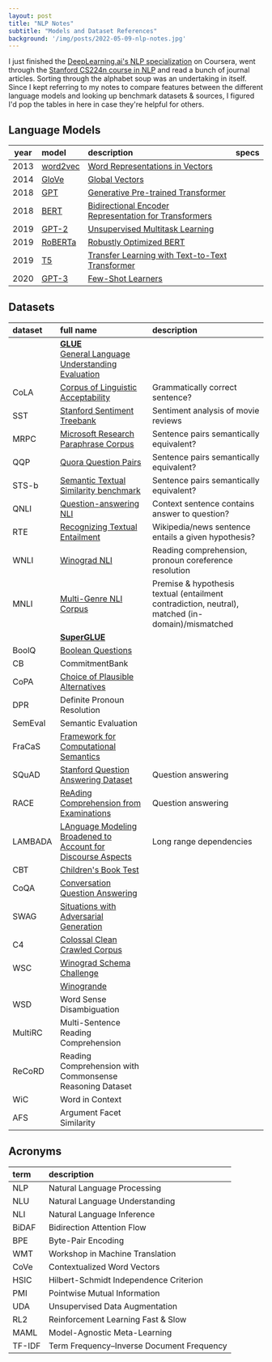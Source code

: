```yaml
---
layout: post
title: "NLP Notes"
subtitle: "Models and Dataset References"
background: '/img/posts/2022-05-09-nlp-notes.jpg'
---
```

I just finished the [DeepLearning.ai's NLP specialization](https://www.coursera.org/specializations/natural-language-processing) on Coursera, went through the [Stanford CS224n course in NLP](http://web.stanford.edu/class/cs224n/) and read a bunch of journal articles. Sorting through the alphabet soup was an undertaking in itself. Since I kept referring to my notes to compare features between the different language models and looking up benchmark datasets & sources, I figured I'd pop the tables in here in case they're helpful for others.

## Language Models

| year  | model | description | specs |
| :---: | :---- | :---------- | ----- | 
| 2013 | [word2vec](https://www.tensorflow.org/tutorials/text/word2vec) | [Word Representations in Vectors](https://arxiv.org/abs/1301.3781) |
| 2014 | [GloVe](https://nlp.stanford.edu/projects/glove/) | [Global Vectors](https://www.semanticscholar.org/paper/GloVe%3A-Global-Vectors-for-Word-Representation-Pennington-Socher/f37e1b62a767a307c046404ca96bc140b3e68cb5)
| 2018 | [GPT](https://huggingface.co/openai-gpt) | [Generative Pre-trained Transformer](https://cdn.openai.com/research-covers/language-unsupervised/language_understanding_paper.pdf) |
| 2018 | [BERT](https://huggingface.co/bert-large-cased) | [Bidirectional Encoder Representation for Transformers](https://arxiv.org/abs/1810.04805) |
| 2019 | [GPT-2](https://huggingface.co/gpt2) | [Unsupervised Multitask Learning](https://cdn.openai.com/better-language-models/language_models_are_unsupervised_multitask_learners.pdf) |
| 2019 | [RoBERTa](https://huggingface.co/roberta-large) | [Robustly Optimized BERT](https://arxiv.org/abs/1907.11692) |
| 2019 | [T5](https://huggingface.co/t5-11b) | [Transfer Learning with Text-to-Text Transformer](https://arxiv.org/abs/1910.10683) |
| 2020 | [GPT-3](https://beta.openai.com/docs/models/gpt-3) | [Few-Shot Learners](https://arxiv.org/abs/2005.14165) |

## Datasets

| dataset | full name | description |
| :------ | :-------- | :---------- |
| | [**GLUE**<br>General Language Understanding Evaluation](https://huggingface.co/datasets/glue)
| CoLA | [Corpus of Linguistic Acceptability](https://huggingface.co/datasets/glue/viewer/cola/train) | Grammatically correct sentence?
| SST | [Stanford Sentiment Treebank](https://huggingface.co/datasets/glue/viewer/sst2/train) | Sentiment analysis of movie reviews
| MRPC | [Microsoft Research Paraphrase Corpus](https://huggingface.co/datasets/glue/viewer/mrpc/train) | Sentence pairs semantically equivalent?
| QQP | [Quora Question Pairs](https://huggingface.co/datasets/glue/viewer/qqp/train) | Sentence pairs semantically equivalent?
| STS-b | [Semantic Textual Similarity benchmark](https://arxiv.org/abs/1708.00055v1) | Sentence pairs semantically equivalent?
| QNLI | [Question-answering NLI](https://huggingface.co/datasets/glue/viewer/qnli/train) | Context sentence contains answer to question?
| RTE | [Recognizing Textual Entailment](https://huggingface.co/datasets/glue/viewer/rte/train) | Wikipedia/news sentence entails a given hypothesis?
| WNLI | [Winograd NLI](https://huggingface.co/datasets/glue/viewer/wnli/train) | Reading comprehension, pronoun coreference resolution
| MNLI | [Multi-Genre NLI Corpus](https://huggingface.co/datasets/SetFit/mnli) | Premise & hypothesis textual (entailment contradiction, neutral), matched (in-domain)/mismatched 
| | [**SuperGLUE**](https://huggingface.co/datasets/super_glue)
| BoolQ | [Boolean Questions](https://huggingface.co/datasets/boolq)
| CB | CommitmentBank
| CoPA | [Choice of Plausible Alternatives](https://huggingface.co/datasets/pietrolesci/copa_nli)
| DPR | Definite Pronoun Resolution
| SemEval | Semantic Evaluation
| FraCaS | [Framework for Computational Semantics](https://huggingface.co/datasets/pietrolesci/fracas)
| SQuAD | [Stanford Question Answering Dataset](https://huggingface.co/datasets/squad) | Question answering
| RACE | [ReAding Comprehension from Examinations](https://huggingface.co/datasets/race) | Question answering
| LAMBADA | [LAnguage Modeling Broadened to Account for Discourse Aspects](https://huggingface.co/datasets/lambada) | Long range dependencies
| CBT | [Children's Book Test](https://huggingface.co/datasets/cbt)
| CoQA | [Conversation Question Answering](https://huggingface.co/datasets/coqa)
| SWAG | [Situations with Adversarial Generation](https://huggingface.co/datasets/swag)
| C4 | [Colossal Clean Crawled Corpus](https://huggingface.co/datasets/c4)
| WSC | [Winograd Schema Challenge](https://huggingface.co/datasets/winograd_wsc)
| | [Winogrande](https://huggingface.co/datasets/winogrande)
| WSD | Word Sense Disambiguation
| MultiRC | Multi-Sentence Reading Comprehension
| ReCoRD | Reading Comprehension with Commonsense Reasoning Dataset
| WiC | Word in Context
| AFS | Argument Facet Similarity

## Acronyms

| term | description |
| :--- | :---------- | 
| NLP | Natural Language Processing
| NLU | Natural Language Understanding
| NLI | Natural Language Inference
| BiDAF | Bidirection Attention Flow
| BPE | Byte-Pair Encoding
| WMT | Workshop in Machine Translation
| CoVe | Contextualized Word Vectors
| HSIC | Hilbert-Schmidt Independence Criterion
| PMI | Pointwise Mutual Information
| UDA | Unsupervised Data Augmentation
| RL2 | Reinforcement Learning Fast & Slow
| MAML | Model-Agnostic Meta-Learning
| TF-IDF | Term Frequency–Inverse Document Frequency | Reflects how important a word is to a document in a collection or corpus

